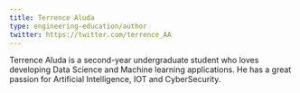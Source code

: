 ```yaml
---
title: Terrence Aluda
type: engineering-education/author
twitter: https://twitter.com/terrence_AA
---
```

Terrence Aluda is a second-year undergraduate student who loves developing Data Science and Machine learning applications. He has a great passion for Artificial Intelligence, IOT and CyberSecurity.
